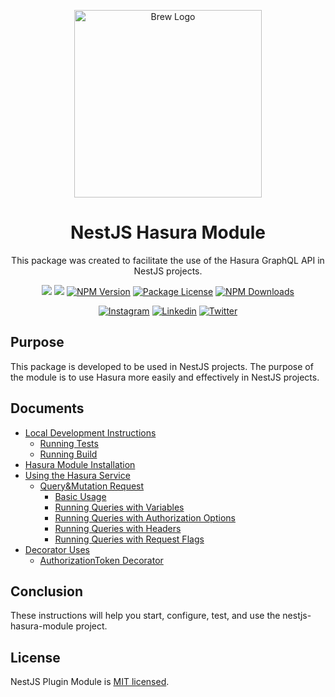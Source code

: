 <p  align="center">
<a  href="http://brewww.com/"  target="_blank"><img  src="https://github.com/BrewInteractive/nestjs-hasura-module/blob/main/Brew-Logo-Small.png?raw=true"  width="300"  alt="Brew Logo"  /></a>
</p>

<h1  align="center">NestJS Hasura Module</h1>

<p align="center">This package was created to facilitate the use of the Hasura GraphQL API in NestJS projects.</p>
<p align="center">
<a href="https://sonarcloud.io/summary/overall?id=BrewInteractive_nestjs-hasura-module" target="_blank"><img src="https://sonarcloud.io/api/project_badges/measure?project=BrewInteractive_nestjs-hasura-module&metric=alert_status"/></a>
<a href="https://sonarcloud.io/summary/overall?id=BrewInteractive_nestjs-hasura-module" target="_blank"><img src="https://sonarcloud.io/api/project_badges/measure?project=BrewInteractive_nestjs-hasura-module&metric=coverage"/></a>
<a href="https://www.npmjs.com/package/@brewww/nestjs-hasura-module" target="_blank"><img src="https://img.shields.io/npm/v/@brewww/nestjs-hasura-module.svg" alt="NPM Version" /></a> <a href="https://www.npmjs.com/@brewww/nestjs-hasura-module" target="_blank"><img src="https://img.shields.io/npm/l/@brewww/nestjs-hasura-module.svg" alt="Package License" /></a> <a href="https://www.npmjs.com/@brewww/nestjs-hasura-module" target="_blank"><img src="https://img.shields.io/npm/dm/@brewww/nestjs-hasura-module.svg" alt="NPM Downloads" /></a>
</p>
<p align="center">
<a href="https://www.instagram.com/brew_interactive/" target="_blank"><img src="https://img.shields.io/badge/Instagram-E4405F?style=for-the-badge&logo=instagram&logoColor=white" alt="Instagram" /></a>
<a href="https://www.linkedin.com/company/brew-interactive/" target="_blank"><img src="https://img.shields.io/badge/LinkedIn-0077B5?style=for-the-badge&logo=linkedin&logoColor=white" alt="Linkedin" /></a>
<a href="https://twitter.com/BrewInteractive" target="_blank"><img src="https://img.shields.io/badge/Twitter-1DA1F2?style=for-the-badge&logo=twitter&logoColor=white" alt="Twitter" /></a>
</p>

## Purpose

This package is developed to be used in NestJS projects. The purpose of the module is to use Hasura more easily and effectively in NestJS projects.

## Documents

- [Local Development Instructions](https://github.com/BrewInteractive/nestjs-hasura-module/blob/main/docs/local_development.md)
  - [Running Tests](https://github.com/BrewInteractive/nestjs-hasura-module/blob/main/docs/local_development.md#Test)
  - [Running Build](https://github.com/BrewInteractive/nestjs-hasura-module/blob/main/docs/local_development.md#Build)
- [Hasura Module Installation](https://github.com/BrewInteractive/nestjs-hasura-module/blob/main/docs/installation.md)
- [Using the Hasura Service](https://github.com/BrewInteractive/nestjs-hasura-module/blob/main/docs/using_the_hasura_service.md)
  - [Query&Mutation Request](https://github.com/BrewInteractive/nestjs-hasura-module/blob/main/docs/using_the_hasura_service.md#querymutation-request)
    - [Basic Usage](https://github.com/BrewInteractive/nestjs-hasura-module/blob/main/docs/using_the_hasura_service.md#basic-usage)
    - [Running Queries with Variables](https://github.com/BrewInteractive/nestjs-hasura-module/blob/main/docs/using_the_hasura_service.md#running-queries-with-variables)
    - [Running Queries with Authorization Options](https://github.com/BrewInteractive/nestjs-hasura-module/blob/main/docs/using_the_hasura_service.md#running-queries-with-authorization-options)
    - [Running Queries with Headers](https://github.com/BrewInteractive/nestjs-hasura-module/blob/main/docs/using_the_hasura_service.md#running-queries-with-headers)
    - [Running Queries with Request Flags](https://github.com/BrewInteractive/nestjs-hasura-module/blob/main/docs/using_the_hasura_service.md#running-queries-with-request-flags)
- [Decorator Uses](https://github.com/BrewInteractive/nestjs-hasura-module/blob/main/docs/decorator_uses.md)
  - [AuthorizationToken Decorator](https://github.com/BrewInteractive/nestjs-hasura-module/blob/main/docs/decorator_uses.md#authorizationtoken-decorator)

## Conclusion

These instructions will help you start, configure, test, and use the nestjs-hasura-module project.

## License

NestJS Plugin Module is [MIT licensed](LICENSE).
